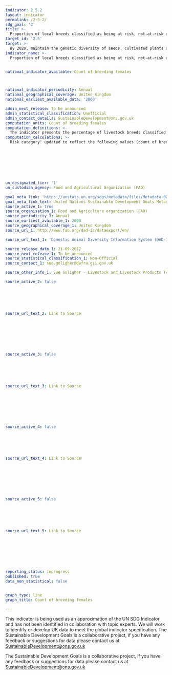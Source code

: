 ```yaml
---
indicator: 2.5.2
layout: indicator
permalink: /2-5-2/
sdg_goal: '2'
title: >-
  Proportion of local breeds classified as being at risk, not-at-risk or at unknown level of risk of extinction
target_id: '2.5'
target: >-
  By 2020, maintain the genetic diversity of seeds, cultivated plants and farmed and domesticated animals and their related wild species, including through soundly managed and diversified seed and plant banks at the national, regional and international levels, and promote access to and fair and equitable sharing of benefits arising from the utilization of genetic resources and associated traditional knowledge, as internationally agreed
indicator_name: >-
  Proportion of local breeds classified as being at risk, not-at-risk or at unknown level of risk of extinction


national_indicator_available: Count of breeding females



national_indicator_periodicity: Annual
national_geographical_coverage: United Kingdom
national_earliest_available_data: '2000'

admin_next_release: To be announced
admin_statistical_classification: Unofficial
admin_contact_details: SustainableDevelopment@ons.gov.uk
computation_units: Count of breeding females
computation_definitions: >-
  The indicator presents the percentage of livestock breeds classified as being at risk, not at risk or of unknown risk of extinctions at a certain moment in time, as well as the trends for those percentages. Risk classes are defined as follows: Extinct: a breed is categorized as extinct when there are no breeding males or breeding females remaining. Nevertheless, genetic material might have been cryo-conserved which would allow recreation of the breed. In reality, extinction may be realized well before the loss of the last animal or genetic material; Critical: a breed is categorized as critical if the total number of breeding females is less than or equal to 100 or the total number of breeding males is less than or equal to five; or the overall population size is less than or equal to 120 and decreasing and the percentage of females being bred to males of the same breed is below 80 percent, and it is not classified as extinct; Critical-maintained: are those critical populations for which active conservation programmes are in place or populations are maintained by commercial companies or research institutions; Endangered: a breed is categorized as endangered if the total number of breeding females is greater than 100 and less than or equal to 1 000 or the total number of breeding males is less than or equal to 20 and greater than five; or the overall population size is greater than 80 and less than 100 and increasing and the percentage of females being bred to males of the same breed is above 80 percent; or the overall population size is greater than 1 000 and less than or equal to 1 200 and decreasing and the percentage of females being bred to males of the same breed is below 80 percent, and it is not assigned to any of above categories; Endangered-maintained: are those endangered populations for which active conservation programmes are in place or populations are maintained by commercial companies or research institutions; Breed at risk: a breed that has been classified as either critical, critical-maintained, endangered, or endangered-maintained. Note: see also FAO. 2007. The State of the World’s Animal Genetic Resources for Food and Agriculture, edited by Barbara Rischkowsky & Dafydd Pilling. Rome. Accessible at http://www.fao.org/docrep/010/a1250e/a1250e00.htm.
computation_calculations: >-
  Risk category' updated to reflect the following values (count of breeding females): <100 = Critical; 100 - 1000 = Endangered; >1000 = Not-at-risk.








un_designated_tier: '1'
un_custodian_agency: Food and Agricultural Organization (FAO)

goal_meta_link: 'https://unstats.un.org/sdgs/metadata/files/Metadata-02-05-02.pdf'
goal_meta_link_text: United Nations Sustainable Development Goals Metadata (PDF 220 KB)
source_active_1: true
source_organisation_1: Food and Agriculture organization (FAO)
source_periodicity_1: Annual
source_earliest_available_1: 2000
source_geographical_coverage_1: United Kingdom
source_url_1: http://www.fao.org/dad-is/dataexport/en/

source_url_text_1: 'Domestic Animal Diversity Information System (DAD-IS): SDG Indicator 2.5.2'

source_release_date_1: 21-09-2017
source_next_release_1: To be announced 
source_statistical_classification_1: Non-Official
source_contact_1: sue.goligher@defra.gsi.gov.uk

source_other_info_1: Sue Goligher - Livestock and Livestock Products Team (Defra), 0207 238 6435.'

source_active_2: false






source_url_text_2: Link to Source








source_active_3: false






source_url_text_3: Link to Source








source_active_4: false






source_url_text_4: Link to Source








source_active_5: false






source_url_text_5: Link to Source








reporting_status: inprogress
published: true
data_non_statistical: false


graph_type: line
graph_title: Count of breeding females

---
```

This indicator is being used as an approximation of the UN SDG Indicator and has not been identified in collaboration with topic experts. We will work to identify or develop UK data to meet the global indicator specification. 
The Sustainable Development Goals is a collaborative project, if you have any feedback or suggestions for data please contact us at <SustainableDevelopment@ons.gov.uk> 
  
The Sustainable Development Goals is a collaborative project, if you have any feedback or suggestions for data please contact us at <SustainableDevelopment@ons.gov.uk>

